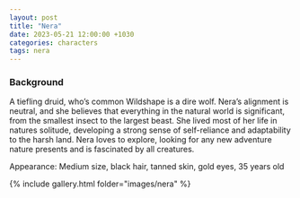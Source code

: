 ```yaml
---
layout: post
title: "Nera"
date: 2023-05-21 12:00:00 +1030
categories: characters
tags: nera
---
```

### Background
A tiefling druid, who’s common Wildshape is a dire wolf. Nera’s alignment is neutral, and she believes that everything in the natural world is significant, from the smallest insect to the largest beast. She lived most of her life in natures solitude, developing a strong sense of self-reliance and adaptability to the harsh land. Nera loves to explore, looking for any new adventure nature presents and is fascinated by all creatures.

Appearance: Medium size, black hair, tanned skin, gold eyes, 35 years old



{% include gallery.html folder="images/nera" %}